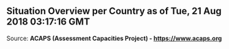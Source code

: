 ## Situation Overview per Country as of Tue, 21 Aug 2018 03:17:16 GMT

Source: **ACAPS (Assessment Capacities Project) - https://www.acaps.org**